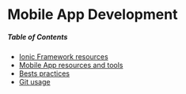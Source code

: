# Mobile App Development

##### Table of Contents  
* [Ionic Framework resources](https://github.com/gsoulie/ionic/blob/master/ionic2-test.md)    
* [Mobile App resources and tools](https://github.com/gsoulie/ionic/blob/master/Mobile%20App%20Resources%20and%20tools.md)
* [Bests practices](https://github.com/gsoulie/ionic/blob/master/best-practice.md)
* [Git usage](https://github.com/gsoulie/Mobile-App-Development/blob/master/git.md)
